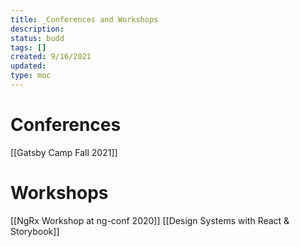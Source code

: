```yaml
---
title: _Conferences and Workshops 
description:
status: budd
tags: []
created: 9/16/2021
updated:
type: moc
---
```


# Conferences

[[Gatsby Camp Fall 2021]]

# Workshops
[[NgRx Workshop at ng-conf 2020]]
[[Design Systems with React & Storybook]]